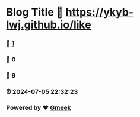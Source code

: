 # Blog Title :link: https://ykyb-lwj.github.io/like 
### :page_facing_up: [1](https://ykyb-lwj.github.io/like/tag.html) 
### :speech_balloon: 0 
### :hibiscus: 9 
### :alarm_clock: 2024-07-05 22:32:23 
### Powered by :heart: [Gmeek](https://github.com/Meekdai/Gmeek)
